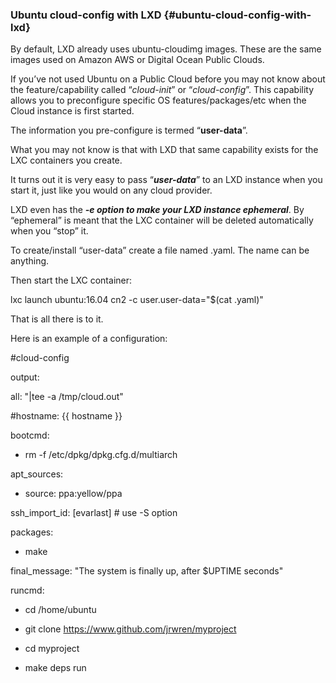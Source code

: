 ### Ubuntu cloud-config with LXD {#ubuntu-cloud-config-with-lxd}

By default, LXD already uses ubuntu-cloudimg images. These are the same images used on Amazon AWS or Digital Ocean Public Clouds.

If you’ve not used Ubuntu on a Public Cloud before you may not know about the feature/capability called “_cloud-init_” or “_cloud-config_”. This capability allows you to preconfigure specific OS features/packages/etc when the Cloud instance is first started.

The information you pre-configure is termed “**user-data**”.

What you may not know is that with LXD that same capability exists for the LXC containers you create.

It turns out it is very easy to pass “**_user-data_**” to an LXD instance when you start it, just like you would on any cloud provider.

LXD even has the **_-e option to make your LXD instance ephemeral_**. By “ephemeral” is meant that the LXC container will be deleted automatically when you “stop” it.

To create/install “user-data” create a file named .yaml. The name can be anything.

Then start the LXC container:

lxc launch ubuntu:16.04 cn2 -c user.user-data=&quot;$(cat .yaml)&quot;

That is all there is to it.

Here is an example of a configuration:

#cloud-config

output:

all: &quot;|tee -a /tmp/cloud.out&quot;

#hostname: {{ hostname }}
 
bootcmd:

- rm -f /etc/dpkg/dpkg.cfg.d/multiarch

apt_sources:

- source: ppa:yellow/ppa

ssh_import_id: [evarlast] # use -S option

packages:

- make

final_message: &quot;The system is finally up, after $UPTIME seconds&quot;

runcmd:

- cd /home/ubuntu

- git clone https://www.github.com/jrwren/myproject

- cd myproject

- make deps run
